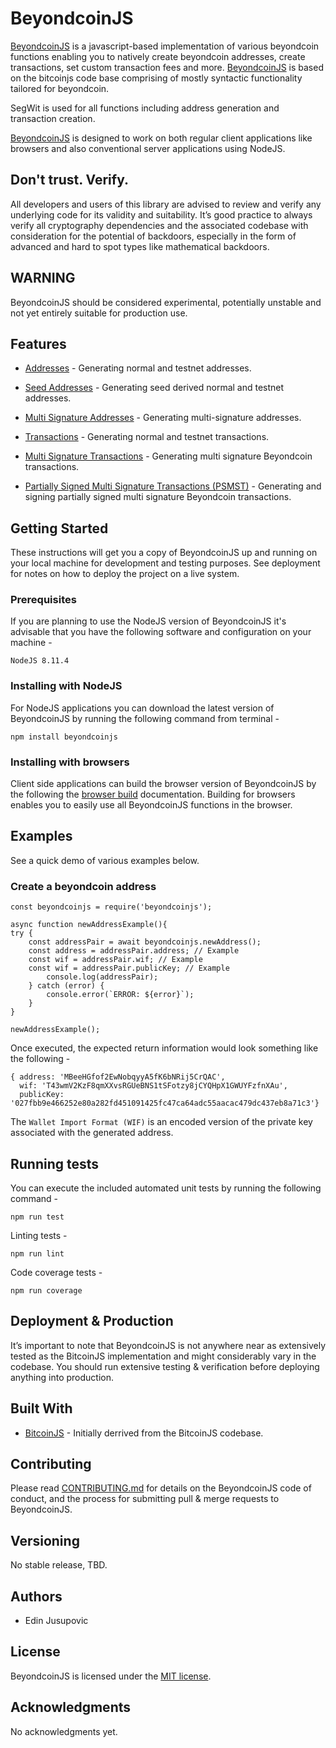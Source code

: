 # BeyondcoinJS 

[BeyondcoinJS](https://beyondcoinjs.beyonddata.llc) is a javascript-based implementation of various beyondcoin functions enabling you to natively create beyondcoin addresses, create transactions, set custom transaction fees and more. [BeyondcoinJS](https://beyondcoinjs.beyonddata.llc) is based on the bitcoinjs code base comprising of mostly syntactic functionality tailored for beyondcoin. 

SegWit is used for all functions including address generation and transaction creation.

[BeyondcoinJS](https://beyondcoinjs.beyonddata.llc) is designed to work on both regular client applications like browsers and also conventional server applications using NodeJS.

## Don't trust. Verify.

All developers and users of this library are advised to review and verify any underlying code for its validity and suitability. It’s good practice to always verify all cryptography dependencies and the associated codebase with consideration for the potential of backdoors, especially in the form of advanced and hard to spot types like mathematical backdoors.

## WARNING

BeyondcoinJS should be considered experimental, potentially unstable and not yet entirely suitable for production use.

## Features

* [Addresses](https://github.com/beyondcoin-project/beyondcoinjs/blob/master/doc/examples/ADDRESSES.md) - Generating normal and testnet addresses.

* [Seed Addresses](https://github.com/beyondcoin-project/beyondcoinjs/blob/master/doc/examples/ADDRESSES.md) - Generating seed derived normal and testnet addresses.

* [Multi Signature Addresses](https://github.com/beyondcoin-project/beyondcoinjs/blob/master/doc/examples/MULTI_SIGNATURE_ADDRESSES.md) - Generating multi-signature addresses.

* [Transactions](https://github.com/beyondcoin-project/beyondcoinjs/blob/master/doc/examples/TRANSACTIONS.md) - Generating normal and testnet transactions.

* [Multi Signature Transactions](https://github.com/beyondcoin-project/beyondcoinjs/blob/master/doc/examples/MULTI_SIGNATURE_TRANSACTIONS.md) - Generating multi signature Beyondcoin transactions. 

* [Partially Signed Multi Signature Transactions (PSMST)](https://github.com/beyondcoin-project/beyondcoinjs/blob/master/doc/examples/MULTI_SIGNATURE_TRANSACTIONS/SIGN_PARTIAL_TRANSACTION.md) - Generating and signing partially signed multi signature Beyondcoin transactions. 
    
## Getting Started

These instructions will get you a copy of BeyondcoinJS up and running on your local machine for development and testing purposes. See deployment for notes on how to deploy the project on a live system.

### Prerequisites

If you are planning to use the NodeJS version of BeyondcoinJS it's advisable that you have the following software and configuration on your machine -

```
NodeJS 8.11.4
```

### Installing with NodeJS

For NodeJS applications you can download the latest version of BeyondcoinJS by running the following command from terminal - 
```
npm install beyondcoinjs
```

### Installing with browsers
Client side applications can build the browser version of BeyondcoinJS by the following the [browser build](https://github.com/beyondcoin-project/beyondcoinjs/blob/master/doc/BROWSER_BUILD.md) documentation. Building for browsers enables you to easily use all BeyondcoinJS functions in the browser. 

## Examples
See a quick demo of various examples below. 

### Create a beyondcoin address 

```
const beyondcoinjs = require('beyondcoinjs');

async function newAddressExample(){
try {
    const addressPair = await beyondcoinjs.newAddress();
    const address = addressPair.address; // Example
    const wif = addressPair.wif; // Example 
    const wif = addressPair.publicKey; // Example
        console.log(addressPair); 
	} catch (error) {
		console.error(`ERROR: ${error}`);
	}
}

newAddressExample(); 
```

Once executed, the expected return information would look something like the following - 
```
{ address: 'MBeeHGfof2EwNobqyyA5fK6bNRij5CrQAC',
  wif: 'T43wmV2KzF8qmXXvsRGUeBNS1tSFotzy8jCYQHpX1GWUYFzfnXAu',
  publicKey: '027fbb9e466252e80a282fd451091425fc47ca64adc55aacac479dc437eb8a71c3'}
```

The `Wallet Import Format (WIF)` is an encoded version of the private key associated with the generated address. 

## Running tests

You can execute the included automated unit tests by running the following command - 
```
npm run test 
```
Linting tests - 
```
npm run lint 
```
Code coverage tests - 
```
npm run coverage 
```
## Deployment & Production

It’s important to note that BeyondcoinJS is not anywhere near as extensively tested as the BitcoinJS implementation and might considerably vary in the codebase. You should run extensive testing & verification before deploying anything into production.

## Built With

* [BitcoinJS](https://github.com/bitcoinjs/bitcoinjs-lib) - Initially derrived from the BitcoinJS codebase.

## Contributing

Please read [CONTRIBUTING.md](https://github.com/beyondcoin-project/beyondcoinjs/blob/master/doc/CONTRIBUTING.md) for details on the BeyondcoinJS code of conduct, and the process for submitting pull & merge requests to BeyondcoinJS. 

## Versioning

No stable release, TBD.

## Authors

* Edin Jusupovic 

## License

BeyondcoinJS is licensed under the [MIT license](https://github.com/beyondcoin-project/beyondcoinjs/raw/master/LICENSE).

## Acknowledgments

No acknowledgments yet. 
